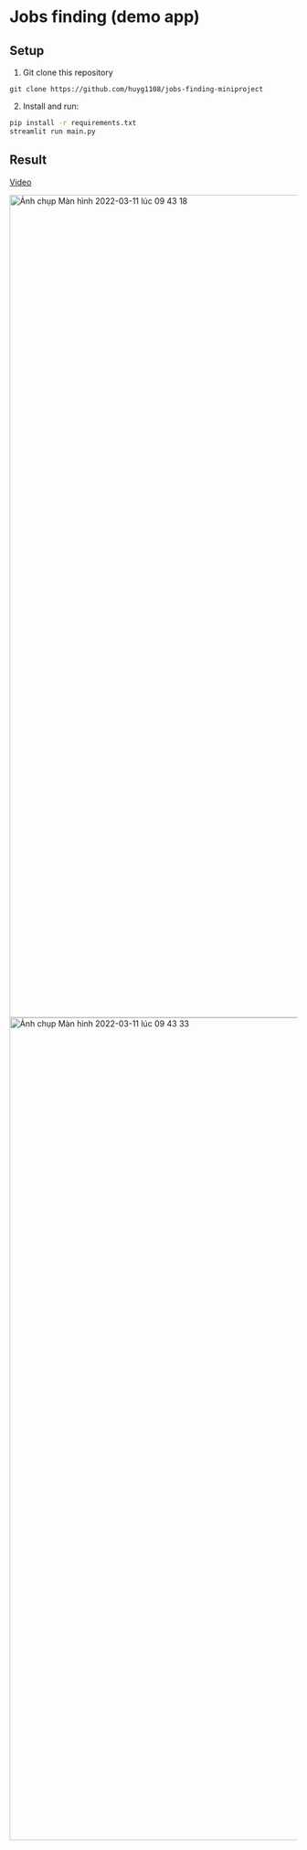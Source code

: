 # Jobs finding (demo app)

## Setup
1. Git clone this repository
```
git clone https://github.com/huyg1108/jobs-finding-miniproject
```
2. Install and run:

```bash
pip install -r requirements.txt
streamlit run main.py
```

## Result
[Video](https://www.youtube.com/watch?v=T6gmoFlBzuI)

<img width="1440" alt="Ảnh chụp Màn hình 2022-03-11 lúc 09 43 18" src="https://user-images.githubusercontent.com/67747576/157792173-72266b45-126d-4a65-b9c6-ca17f0cd232f.png">

<img width="1440" alt="Ảnh chụp Màn hình 2022-03-11 lúc 09 43 33" src="https://user-images.githubusercontent.com/67747576/157792179-99931335-ef94-412d-a607-4855a26fa788.png">
